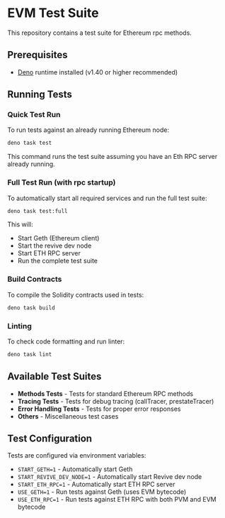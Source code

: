 # EVM Test Suite

This repository contains a test suite for Ethereum rpc methods.

## Prerequisites

- [Deno](https://deno.land/) runtime installed (v1.40 or higher recommended)

## Running Tests

### Quick Test Run

To run tests against an already running Ethereum node:

```bash
deno task test
```

This command runs the test suite assuming you have an Eth RPC server already running.

### Full Test Run (with rpc startup)

To automatically start all required services and run the full test suite:

```bash
deno task test:full
```

This will:

- Start Geth (Ethereum client)
- Start the revive dev node
- Start ETH RPC server
- Run the complete test suite

### Build Contracts

To compile the Solidity contracts used in tests:

```bash
deno task build
```

### Linting

To check code formatting and run linter:

```bash
deno task lint
```

## Available Test Suites

- **Methods Tests** - Tests for standard Ethereum RPC methods
- **Tracing Tests** - Tests for debug tracing (callTracer, prestateTracer)
- **Error Handling Tests** - Tests for proper error responses
- **Others** - Miscellaneous test cases

## Test Configuration

Tests are configured via environment variables:

- `START_GETH=1` - Automatically start Geth
- `START_REVIVE_DEV_NODE=1` - Automatically start Revive dev node
- `START_ETH_RPC=1` - Automatically start ETH RPC server
- `USE_GETH=1` - Run tests against Geth (uses EVM bytecode)
- `USE_ETH_RPC=1` - Run tests against ETH RPC with both PVM and EVM bytecode
